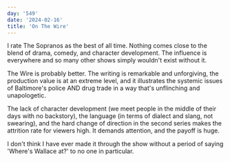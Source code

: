 ```yaml
---
day: '549'
date: '2024-02-16'
title: 'On The Wire'
---
```


I rate The Sopranos as the best of all time. Nothing comes close to the blend of drama, comedy, and character development. The influence is everywhere and so many other shows simply wouldn't exist without it.

The Wire is probably better. The writing is remarkable and unforgiving, the production value is at an extreme level, and it illustrates the systemic issues of Baltimore's police AND drug trade in a way that's unflinching and unapologetic.

The lack of character development (we meet people in the middle of their days with no backstory), the language (in terms of dialect and slang, not swearing), and the hard change of direction in the second series makes the attrition rate for viewers high. It demands attention, and the payoff is huge.

I don't think I have ever made it through the show without a period of saying 'Where's Wallace at?' to no one in particular.
